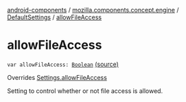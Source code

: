 [android-components](../../index.md) / [mozilla.components.concept.engine](../index.md) / [DefaultSettings](index.md) / [allowFileAccess](./allow-file-access.md)

# allowFileAccess

`var allowFileAccess: `[`Boolean`](https://kotlinlang.org/api/latest/jvm/stdlib/kotlin/-boolean/index.html) [(source)](https://github.com/mozilla-mobile/android-components/blob/master/components/concept/engine/src/main/java/mozilla/components/concept/engine/Settings.kt#L178)

Overrides [Settings.allowFileAccess](../-settings/allow-file-access.md)

Setting to control whether or not file access is allowed.

